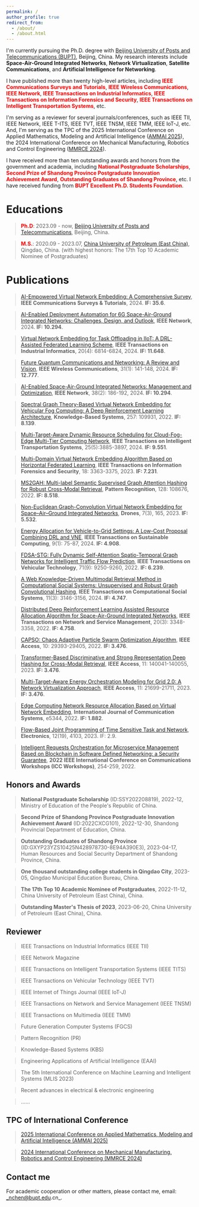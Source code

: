 ```yaml
---
permalink: /
author_profile: true
redirect_from: 
  - /about/
  - /about.html
---
```


I'm currently pursuing the Ph.D. degree with [Beijing University of Posts and Telecommunications (BUPT)](https://sice.bupt.edu.cn/), Beijing, China. My research interests include **Space-Air-Ground Integrated Networks**, **Network Virtualization**, **Satellite Communications**, and **Artificial Intelligence for Networking**.

I have published more than twenty high-level articles, including **<font color=red>IEEE Communications Surveys and Tutorials</font>**, **<font color=red>IEEE Wireless Communications</font>**, **<font color=red>IEEE Network</font>**, **<font color=red>IEEE Transactions on Industrial Informatics</font>**, **<font color=red>IEEE Transactions on Information Forensics and Security</font>**, **<font color=red>IEEE Transactions on Intelligent Transportation Systems</font>**, etc. 

I'm serving as a reviewer for several journals/conferences, such as IEEE TII, IEEE Network, IEEE T-ITS, IEEE TVT, IEEE TNSM, IEEE TMM, IEEE IoT-J, etc. And, I'm serving as the TPC of the 2025 International Conference on Applied Mathematics, Modeling and Artificial Intelligence ([AMMAI 2025](https://ammai.easyaca.com.cn/)), the 2024 International Conference on Mechanical Manufacturing, Robotics and Control Engineering ([MMRCE 2024](https://mmrce.easyaca.com.cn//)). 

I have received more than ten outstanding awards and honors from the government and academia, including **<font color=red>National Postgraduate Scholarships</font>**, **<font color=red>Second Prize of Shandong Province Postgraduate Innovation Achievement Award</font>**, **<font color=red>Outstanding Graduates of Shandong Province</font>**, etc. I have received funding from **<font color=red>BUPT Excellent Ph.D. Students Foundation</font>**.


Educations
======
> **<font color=red>Ph.D</font>**: 2023.09 - now, [Beijing University of Posts and Telecommunications](https://www.bupt.edu.cn/), Beijing, China.

> **<font color=red>M.S.</font>**: 2020.09 - 2023.07, [China University of Petroleum (East China)](https://upc.edu.cn/), Qingdao, China. (with highest honors: The 17th Top 10 Academic Nominee of Postgraduates)

Publications
======
> [AI-Empowered Virtual Network Embedding: A Comprehensive Survey](https://ieeexplore.ieee.org/abstract/document/10587211), **IEEE Communications Surveys & Tutorials**, 2024. **IF: 35.6**.

> [AI-Enabled Deployment Automation for 6G Space-Air-Ground Integrated Networks: Challenges, Design, and Outlook](https://ieeexplore.ieee.org/abstract/document/10443704), **IEEE Network**, 2024. **IF: 10.294**.

> [Virtual Network Embedding for Task Offloading in IIoT: A DRL-Assisted Federated Learning Scheme](https://ieeexplore.ieee.org/abstract/document/10413579), **IEEE Transactions on Industrial Informatics**, 20(4): 6814-6824, 2024. **IF: 11.648**.

> [Future Quantum Communications and Networking: A Review and Vision](https://ieeexplore.ieee.org/abstract/document/9928082), **IEEE Wireless Communications**, 31(1): 141-148, 2024. **IF: 12.777**.

> [AI-Enabled Space-Air-Ground Integrated Networks: Management and Optimization](https://ieeexplore.ieee.org/abstract/document/10103768), **IEEE Network**, 38(2): 186-192, 2024. **IF: 10.294**.

> [Spectral Graph Theory-Based Virtual Network Embedding for Vehicular Fog Computing: A Deep Reinforcement Learning Architecture](https://www.sciencedirect.com/science/article/abs/pii/S0950705122010243), **Knowledge-Based Systems**, 257: 109931, 2022. **IF: 8.139**.

> [Multi-Target-Aware Dynamic Resource Scheduling for Cloud-Fog-Edge Multi-Tier Computing Network](https://ieeexplore.ieee.org/abstract/document/10323248), **IEEE Transactions on Intelligent Transportation Systems**, 25(5):3885-3897, 2024. **IF: 9.551**.

> [Multi-Domain Virtual Network Embedding Algorithm Based on Horizontal Federated Learning](https://ieeexplore.ieee.org/abstract/document/10132867), **IEEE Transactions on Information Forensics and Security**, 18: 3363-3375, 2023. **IF: 7.231**.

> [MS2GAH: Multi-label Semantic Supervised Graph Attention Hashing for Robust Cross-Modal Retrieval](https://www.sciencedirect.com/science/article/abs/pii/S0031320322001571), **Pattern Recognition**, 128: 108676, 2022. **IF: 8.518**.

> [Non-Euclidean Graph-Convolution Virtual Network Embedding for Space–Air–Ground Integrated Networks](https://www.mdpi.com/2504-446X/7/3/165), **Drones**, 7(3), 165, 2023. **IF: 5.532**.

> [Energy Allocation for Vehicle-to-Grid Settings: A Low-Cost Proposal Combining DRL and VNE](https://ieeexplore.ieee.org/abstract/document/10226295), **IEEE Transactions on Sustainable Computing**, 9(1): 75-87, 2024. **IF: 4.908**.

>[FDSA-STG: Fully Dynamic Self-Attention Spatio-Temporal Graph Networks for Intelligent Traffic Flow Prediction](https://ieeexplore.ieee.org/abstract/document/9782553), **IEEE Transactions on Vehicular Technology**, 71(9): 9250-9260, 2022. **IF: 6.239**.

> [A Web Knowledge-Driven Multimodal Retrieval Method in Computational Social Systems: Unsupervised and Robust Graph Convolutional Hashing](https://ieeexplore.ieee.org/abstract/document/9941497), **IEEE Transactions on Computational Social Systems**, 11(3): 3146-3156, 2024. **IF: 4.747**.

> [Distributed Deep Reinforcement Learning Assisted Resource Allocation Algorithm for Space-Air-Ground Integrated Networks](https://ieeexplore.ieee.org/abstract/document/9999560),  **IEEE Transactions on Network and Service Management**, 20(3): 3348-3358, 2022. **IF: 4.758**.

> [CAPSO: Chaos Adaptive Particle Swarm Optimization Algorithm](https://ieeexplore.ieee.org/abstract/document/9732987), **IEEE Access**, 10: 29393-29405, 2022. **IF: 3.476**.

> [Transformer-Based Discriminative and Strong Representation Deep Hashing for Cross-Modal Retrieval](https://ieeexplore.ieee.org/abstract/document/10343159), **IEEE Access**, 11: 140041-140055, 2023. **IF: 3.476**.

> [Multi-Target-Aware Energy Orchestration Modeling for Grid 2.0: A Network Virtualization Approach](https://ieeexplore.ieee.org/abstract/document/10057385), **IEEE Access**, 11: 21699-21711, 2023. **IF: 3.476**.

> [Edge Computing Network Resource Allocation Based on Virtual Network Embedding](https://onlinelibrary.wiley.com/doi/abs/10.1002/dac.5344), **International Journal of Communication Systems**, e5344, 2022. **IF: 1.882**.

> [Flow-Based Joint Programming of Time Sensitive Task and Network](https://www.mdpi.com/2079-9292/12/19/4103), **Electronics**, 12(19), 4103, 2023. IF: 2.9.

> [Intelligent Requests Orchestration for Microservice Management Based on Blockchain in Software Defined Networking: a Security Guarantee](https://ieeexplore.ieee.org/abstract/document/9814536), **2022 IEEE International Conference on Communications Workshops (ICC Workshops)**, 254-259, 2022.

Honors and Awards
------
> **National Postgraduate Scholarship** (ID:SSY202208819), 2022-12, Ministry of Education of the People's Republic of China.

> **Second Prize of Shandong Province Postgraduate Innovation Achievement Award** (ID:2022CXCG101), 2022-12-30, Shandong Provincial Department of Education, China.

> **Outstanding Graduates of Shandong Province** (ID:GXYP23YZS10425N428978730-8E94A390E3), 2023-04-17, Human Resources and Social Security Department of Shandong Province, China.

> **One thousand outstanding college students in Qingdao City**, 2023-05, Qingdao Municipal Education Bureau, China.

> **The 17th Top 10 Academic Nominee of Postgraduates**, 2022-11-12, China University of Petroleum (East China), China.

> **Outstanding Master's Thesis of 2023**, 2023-06-20, China University of Petroleum (East China), China.

Reviewer
------
> IEEE Transactions on Industrial Informatics (IEEE TII)

> IEEE Network Magazine

> IEEE Transactions on Intelligent Transportation Systems (IEEE TITS)

> IEEE Transactions on Vehicular Technology (IEEE TVT)

> IEEE Internet of Things Journal (IEEE IoT-J)

> IEEE Transactions on Network and Service Management (IEEE TNSM)

> IEEE Transactions on Multimedia (IEEE TMM)

> Future Generation Computer Systems (FGCS)

> Pattern Recognition (PR)

> Knowledge-Based Systems (KBS)

> Engineering Applications of Artificial Intelligence (EAAI)

> The 5th International Conference on Machine Learning and Intelligent Systems (MLIS 2023)

> Recent advances in electrical & electronic engineering

> ......

TPC of International Conference
------
> [2025 International Conference on Applied Mathematics, Modeling and Artificial Intelligence (AMMAI 2025)](https://ammai.easyaca.com.cn/)

> [2024 International Conference on Mechanical Manufacturing, Robotics and Control Engineering (MMRCE 2024)](https://mmrce.easyaca.com.cn//)

Contact me
------
For academic cooperation or other matters, please contact me, email: _nchen@bupt.edu.cn_.
